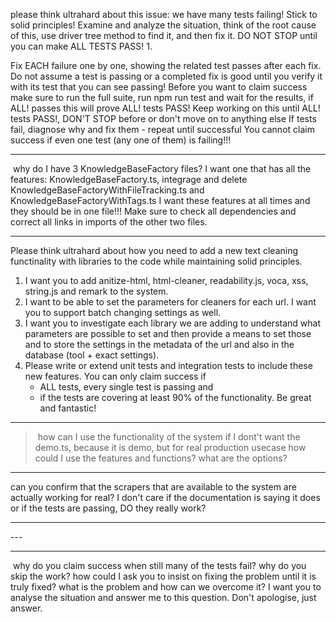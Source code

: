 
please think ultrahard about this issue: we have many tests failing! Stick to solid principles! 
Examine and analyze the situation, think of the root cause of this, use driver tree method to find it, and then fix it. DO NOT STOP until you can make ALL TESTS PASS!
1. 		

Fix EACH failure one by one, showing the related test passes after each fix.
Do not assume a test is passing or a completed fix is good until you verify it with its test that you can see passing!
Before you want to claim success make sure to run the full suite, run npm run test and wait for the results, if ALL! passes this will prove ALL! tests PASS!
Keep working on this until ALL! tests PASS!, DON'T STOP before or don't move on to anything else
If tests fail, diagnose why and fix them - repeat until successful
You cannot claim success if even one test (any one of them) is failing!!!


---
 why do I have 3 KnowledgeBaseFactory files? I want one that has all the features: KnowledgeBaseFactory.ts,
	integrage and delete KnowledgeBaseFactoryWithFileTracking.ts and KnowledgeBaseFactoryWithTags.ts I want these
	features at all times and they should be in one file!!! Make sure to check all dependencies and correct all
	links in imports of the other two files.
	

---

Please think ultrahard about how you need to add a new text cleaning functinality with libraries to the code
while maintaining solid principles. 
1. I want you to add anitize-html, html-cleaner, readability.js, voca, xss, string.js and remark to the system. 
2. I want to be able to set the parameters for cleaners for each url. I want you to support batch changing settings as well. 
3. I want you to investigate each library we are adding to understand what parameters are possible to set and then provide a means to set those and to store the settings in the metadata of the url and also in the database (tool + exact settings). 
4. Please write or extend unit tests and integration tests to include these new features. 
You can only claim success if 
	- ALL tests, every single test is passing and 
	- if the tests are covering at least 90% of the functionality. 
Be great and fantastic!

---



> how can I use the functionality of the system if I dont't want the demo.ts, because it is demo, but for real
production usecase how could I use the features and functions? what are the options?

---

can you confirm that the scrapers that are available to the system are actually working for real? I don't care
if the documentation is saying it does or if the tests are passing, DO they really work?


---
--- <THINK>

---
 why do you claim success when still many of the tests fail? why do you skip the work? how could I ask you to
insist on fixing the problem until it is truly fixed? what is the problem and how can we overcome it? I want
you to analyse the situation and answer me to this question. Don't apologise, just answer.
